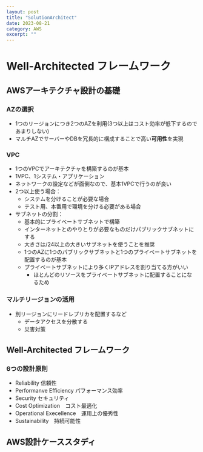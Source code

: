 ```yaml
---
layout: post
title: "SolutionArchitect"
date: 2023-08-21
category: AWS
excerpt: ""
---
```

# Well-Architected フレームワーク
## AWSアーキテクチャ設計の基礎

### AZの選択
- 1つのリージョンにつき2つのAZを利用(3つ以上はコスト効率が低下するのであまりしない)
- マルチAZでサーバーやDBを冗長的に構成することで高い**可用性**を実現

### VPC
- 1つのVPCでアーキテクチャを構築するのが基本
- 1VPC、1システム・アプリケーション
- ネットワークの設定などが面倒なので、基本1VPCで行うのが良い
- 2つ以上使う場合：
  - システムを分けることが必要な場合
  - テスト用、本番用で環境を分ける必要がある場合
- サブネットの分割：
  - 基本的にプライベートサブネットで構築
  - インターネットとのやりとりが必要なものだけパブリックサブネットにする
  - 大きさは/24以上の大きいサブネットを使うことを推奨
  - 1つのAZに1つのパブリックサブネットと1つのプライベートサブネットを配置するのが基本
  - プライベートサブネットにより多くIPアドレスを割り当てる方がいい
    - ほとんどのリソースをプライベートサブネットに配置することになるため

### マルチリージョンの活用
- 別リージョンにリードレプリカを配置するなど
  - データアクセスを分散する
  - 災害対策

## Well-Architected フレームワーク
### 6つの設計原則
- Reliability 信頼性
- Performanve Efficiency パフォーマンス効率
- Security セキュリティ
- Cost Optimization　コスト最適化
- Operational Execellence　運用上の優秀性
- Sustainability　持続可能性


## AWS設計ケーススタディ

